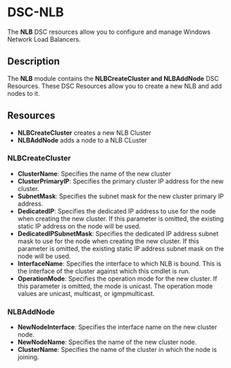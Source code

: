 # DSC-NLB

The **NLB** DSC resources allow you to configure and manage Windows Network Load Balancers.


## Description

The **NLB** module contains the **NLBCreateCluster and NLBAddNode** DSC Resources.
These DSC Resources allow you to create a new NLB and add nodes to it.

## Resources

* **NLBCreateCluster** creates a new NLB Cluster
* **NLBAddNode** adds a node to a NLB CLuster

### **NLBCreateCluster**

* **ClusterName**: Specifies the name of the new cluster
* **ClusterPrimaryIP**: Specifies the primary cluster IP address for the new cluster.
* **SubnetMask**: Specifies the subnet mask for the new cluster primary IP address.
* **DedicatedIP**: Specifies the dedicated IP address to use for the node when creating the new cluster. If this parameter is omitted, the existing static IP address on the node will be used.
* **DedicatedIPSubnetMask**: Specifies the dedicated IP address subnet mask to use for the node when creating the new cluster. If this parameter is omitted, the existing static IP address subnet mask on the node will be used.
* **InterfaceName**: Specifies the interface to which NLB is bound. This is the interface of the cluster against which this cmdlet is run.
* **OperationMode**: Specifies the operation mode for the new cluster. If this parameter is omitted, the mode is unicast. The operation mode values are unicast, multicast, or igmpmulticast.

### NLBAddNode

* **NewNodeInterface**: Specifies the interface name on the new cluster node. 
* **NewNodeName**: Specifies the name of the new cluster node.
* **ClusterName**: Specifies the name of the cluster in which the node is joining.

